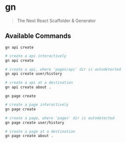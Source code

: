 # gn 
> The Next React Scaffolder & Generator

## Available Commands

`gn api create`

```sh
# create a api interactively
gn api create

# create a api, where 'pages/api' dir is autodetected
gn api create user/history

# create a api at a destination
gn api create about .
```

`gn page create`

```sh
# create a page interactively
gn page create

# create a page, where 'pages' dir is autodetected
gn page create user/history

# create a page at a destination
gn page create about .
```
